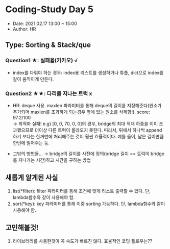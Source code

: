 # Coding-Study Day 5
* Date: 2021.02.17 13:00 ~ 15:00
* Author: HR

## Type: Sorting & Stack/que
### Question1 ★: 실패율(카카오) √
- index를 다뤄야 하는 경우: index용 리스트를 생성하거나 튜플, dict으로 index를 같이 움직이게 만든다.

### Question2 ★★: 다리를 지나는 트럭 x
- HR: deque 사용. maxlen 파라미터를 통해 deque의 길이를 지정해준다(원소가 추가되어 maxlen를 초과하게 되는경우 앞에 있는 원소를 삭제함!). score: 97.2/100  
→ 최적화 실패! e.g) [0, 0, 70, 0, 0]의 경우, bridge의 최대 적재 하중을 이미 초과했으므로 더이상 다른 트럭이 올라오지 못한다. 따라서, 뒤에서 하나씩 append 하기 보다는 한꺼번에 처리해주는 것이 훨씬 효율적이다. 예를 들어, 남은 길이만큼 한번에 밀어주는 등.  
  
- 그밖의 방법들...
→ bridge의 길이를 사전에 정의(bridge 길이 == 트럭이 bridge를 지나가는 시간)하고 시간을 구하는 방법  

###
## 새롭게 알게된 사실
01. list(*filter): filter 파라미터를 통해 조건에 맞게 리스트 출력할 수 있다. 단, lambda함수와 같이 사용해야 함.  
02. sort(*key): key 파라미터를 통해 이중 sorting 가능하다. 단, lambda함수와 같이 사용해야 함.  

###
## 고민해볼것!
1. 라이브러리를 사용한것이 꼭 속도가 빠르진 않다. 효율적인 코딩 플로우는??

